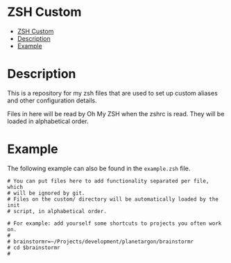 # ZSH Custom
- [ZSH Custom](#zsh-custom)
- [Description](#description)
- [Example](#example)

# Description
This is a repository for my zsh files that are used to set up custom aliases and other configuration details.

Files in here will be read by Oh My ZSH when the zshrc is read. They will be loaded in alphabetical order.

# Example
The following example can also be found in the `example.zsh` file.
```
# You can put files here to add functionality separated per file, which
# will be ignored by git.
# Files on the custom/ directory will be automatically loaded by the init
# script, in alphabetical order.

# For example: add yourself some shortcuts to projects you often work on.
#
# brainstormr=~/Projects/development/planetargon/brainstormr
# cd $brainstormr
#
```